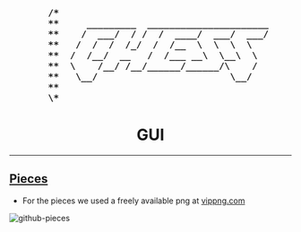 <h3>
  <pre>       /*                                                                                      *\
       **     _________  ______________________                                                **
       **    /  ___/  / /  /  ____/  ___/  ___/        2021 Emanuel Kupke & Marcel Biselli     **
       **   /  /  /  /_/  /  /__  \  \  \  \           https://github.com/emanuelk02/Chess     **
       **  /  /__/  __   /  /___ __\  \__\  \                                                  **
       **  \    /__/ /__/______/______/\    /         Software Engineering | HTWG Constance    **
       **   \__/                        \__/                                                   **
       **                                                                                      **
       \*                                                                                      */</pre>
<h3>

<p align="center">
  
  <h1 align="center">GUI</h3>
</p>
  
---

## [Pieces](src/main/resources/pieces)
  
 - For the pieces we used a freely available png at [vippng.com](https://www.vippng.com/maxp/TRihoT/)

![github-pieces](https://user-images.githubusercontent.com/92474958/146582931-bf7e4aa4-ce28-4883-8337-711be60ddfc4.png)

